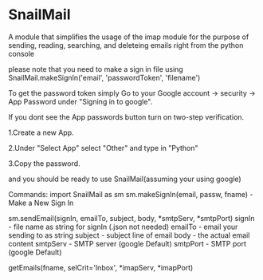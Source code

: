 # SnailMail
A module that simplifies the usage of the imap module for the purpose of sending, reading, searching, and deleteing emails right from the python console

please note that you need to make a sign in file using SnailMail.makeSignIn('email', 'passwordToken', 'filename')

To get the password token simply Go to your Google account -> security -> App Password under "Signing in to google".

If you dont see the App passwords button turn on two-step verification.

1.Create a new App.

2.Under "Select App" select "Other" and type in "Python"

3.Copy the password.

and you should be ready to use SnailMail(assuming your using google)

Commands:
import SnailMail as sm
sm.makeSignIn(email, passw, fname) - Make a New Sign In 

sm.sendEmail(signIn, emailTo, subject, body, *smtpServ, *smtpPort)
  signIn - file name as string for signIn (.json not needed)
  emailTo - email your sending to as string
  subject - subject line of email
  body - the actual email content
  smtpServ - SMTP server (google Default)
  smtpPort - SMTP port (google Default)
  
getEmails(fname, selCrit='Inbox', *imapServ, *imapPort)
  
  
